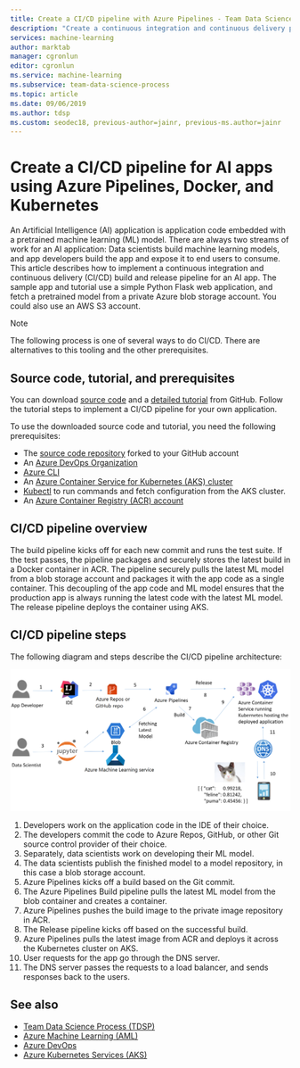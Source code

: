 ```yaml
---
title: Create a CI/CD pipeline with Azure Pipelines - Team Data Science Process
description: "Create a continuous integration and continuous delivery pipeline for Artificial Intelligence (AI) applications using Docker and Kubernetes."
services: machine-learning
author: marktab
manager: cgronlun
editor: cgronlun
ms.service: machine-learning
ms.subservice: team-data-science-process
ms.topic: article
ms.date: 09/06/2019
ms.author: tdsp
ms.custom: seodec18, previous-author=jainr, previous-ms.author=jainr
---
```

# Create a CI/CD pipeline for AI apps using Azure Pipelines, Docker, and Kubernetes

An Artificial Intelligence (AI) application is application code embedded with a pretrained machine learning (ML) model. There are always two streams of work for an AI application: Data scientists build machine learning models, and app developers build the app and expose it to end users to consume. This article describes how to implement a continuous integration and continuous delivery (CI/CD) build and release pipeline for an AI app. The sample app and tutorial use a simple Python Flask web application, and fetch a pretrained model from a private Azure blob storage account. You could also use an AWS S3 account.

> [!NOTE]
> The following process is one of several ways to do CI/CD. There are alternatives to this tooling and the other prerequisites.

## Source code, tutorial, and prerequisites

You can download [source code](https://github.com/Azure/DevOps-For-AI-Apps) and a [detailed tutorial](https://github.com/Azure/DevOps-For-AI-Apps/blob/master/Tutorial.md) from GitHub. Follow the tutorial steps to implement a CI/CD pipeline for your own application.

To use the downloaded source code and tutorial, you need the following prerequisites: 

- The [source code repository](https://github.com/Azure/DevOps-For-AI-Apps) forked to your GitHub account
- An [Azure DevOps Organization](/azure/devops/organizations/accounts/create-organization-msa-or-work-student)
- [Azure CLI](/cli/azure/install-azure-cli)
- An [Azure Container Service for Kubernetes (AKS) cluster](/azure/container-service/kubernetes/container-service-tutorial-kubernetes-deploy-cluster)
- [Kubectl](https://kubernetes.io/docs/tasks/tools/install-kubectl/) to run commands and fetch configuration from the AKS cluster. 
- An [Azure Container Registry (ACR) account](/azure/container-registry/container-registry-get-started-portal)

## CI/CD pipeline overview

The build pipeline kicks off for each new commit and runs the test suite. If the test passes, the pipeline packages and securely stores the latest build in a Docker container in ACR. The pipeline securely pulls the latest ML model from a blob storage account and packages it with the app code as a single container. This decoupling of the app code and ML model ensures that the production app is always running the latest code with the latest ML model. The release pipeline deploys the container using AKS. 

## CI/CD pipeline steps

The following diagram and steps describe the CI/CD pipeline architecture:

![CI/CD pipeline architecture](./media/ci-cd-flask/architecture.png)

1. Developers work on the application code in the IDE of their choice.
2. The developers commit the code to Azure Repos, GitHub, or other Git source control provider of their choice. 
3. Separately, data scientists work on developing their ML model.
4. The data scientists publish the finished model to a model repository, in this case a blob storage account. 
5. Azure Pipelines kicks off a build based on the Git commit.
6. The Azure Pipelines Build pipeline pulls the latest ML model from the blob container and creates a container.
7. Azure Pipelines pushes the build image to the private image repository in ACR.
8. The Release pipeline kicks off based on the successful build.
9. Azure Pipelines pulls the latest image from ACR and deploys it across the Kubernetes cluster on AKS.
10. User requests for the app go through the DNS server.
11. The DNS server passes the requests to a load balancer, and sends responses back to the users.

## See also

- [Team Data Science Process (TDSP)](/azure/machine-learning/team-data-science-process/)
- [Azure Machine Learning (AML)](/azure/machine-learning/)
- [Azure DevOps](https://azure.microsoft.com/services/devops/)
- [Azure Kubernetes Services (AKS)](/azure/aks/intro-kubernetes)
